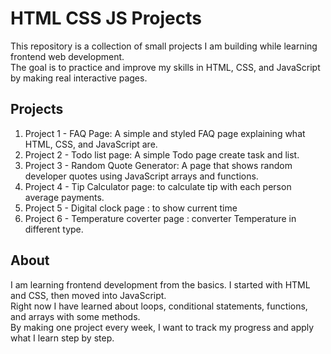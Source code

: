 # HTML CSS JS Projects

This repository is a collection of small projects I am building while learning frontend web development.  
The goal is to practice and improve my skills in HTML, CSS, and JavaScript by making real interactive pages.  

## Projects
1. Project 1 - FAQ Page: A simple and styled FAQ page explaining what HTML, CSS, and JavaScript are.  
2. Project 2 - Todo list page: A simple Todo page create task and list.  
3. Project 3 - Random Quote Generator: A page that shows random developer quotes using JavaScript arrays and functions.  
4. Project 4 - Tip Calculator page: to calculate tip with each person average payments.
5. Project 5 - Digital clock page : to show current time 
6. Project 6 - Temperature coverter page : converter Temperature in different type. 

## About
I am learning frontend development from the basics. I started with HTML and CSS, then moved into JavaScript.  
Right now I have learned about loops, conditional statements, functions, and arrays with some methods.  
By making one project every week, I want to track my progress and apply what I learn step by step.
